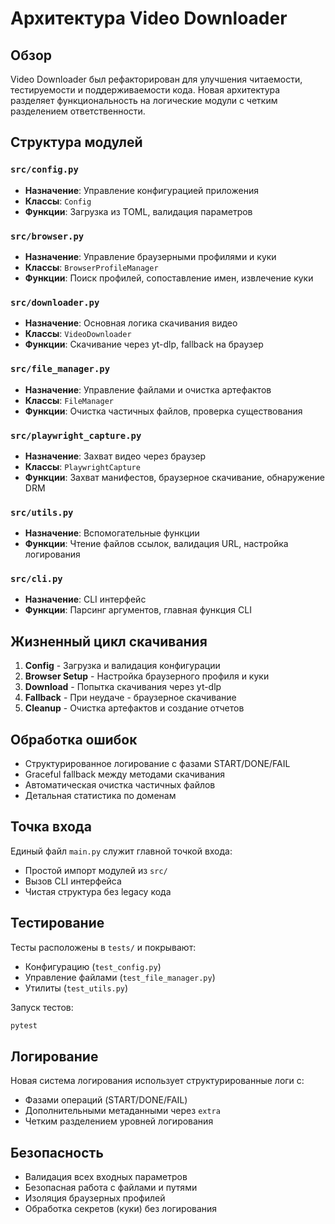 # Архитектура Video Downloader

## Обзор

Video Downloader был рефакторирован для улучшения читаемости, тестируемости и поддерживаемости кода. Новая архитектура разделяет функциональность на логические модули с четким разделением ответственности.

## Структура модулей

### `src/config.py`
- **Назначение**: Управление конфигурацией приложения
- **Классы**: `Config`
- **Функции**: Загрузка из TOML, валидация параметров

### `src/browser.py`
- **Назначение**: Управление браузерными профилями и куки
- **Классы**: `BrowserProfileManager`
- **Функции**: Поиск профилей, сопоставление имен, извлечение куки

### `src/downloader.py`
- **Назначение**: Основная логика скачивания видео
- **Классы**: `VideoDownloader`
- **Функции**: Скачивание через yt-dlp, fallback на браузер

### `src/file_manager.py`
- **Назначение**: Управление файлами и очистка артефактов
- **Классы**: `FileManager`
- **Функции**: Очистка частичных файлов, проверка существования

### `src/playwright_capture.py`
- **Назначение**: Захват видео через браузер
- **Классы**: `PlaywrightCapture`
- **Функции**: Захват манифестов, браузерное скачивание, обнаружение DRM

### `src/utils.py`
- **Назначение**: Вспомогательные функции
- **Функции**: Чтение файлов ссылок, валидация URL, настройка логирования

### `src/cli.py`
- **Назначение**: CLI интерфейс
- **Функции**: Парсинг аргументов, главная функция CLI

## Жизненный цикл скачивания

1. **Config** - Загрузка и валидация конфигурации
2. **Browser Setup** - Настройка браузерного профиля и куки
3. **Download** - Попытка скачивания через yt-dlp
4. **Fallback** - При неудаче - браузерное скачивание
5. **Cleanup** - Очистка артефактов и создание отчетов

## Обработка ошибок

- Структурированное логирование с фазами START/DONE/FAIL
- Graceful fallback между методами скачивания
- Автоматическая очистка частичных файлов
- Детальная статистика по доменам

## Точка входа

Единый файл `main.py` служит главной точкой входа:
- Простой импорт модулей из `src/`
- Вызов CLI интерфейса
- Чистая структура без legacy кода

## Тестирование

Тесты расположены в `tests/` и покрывают:
- Конфигурацию (`test_config.py`)
- Управление файлами (`test_file_manager.py`)
- Утилиты (`test_utils.py`)

Запуск тестов:
```bash
pytest
```

## Логирование

Новая система логирования использует структурированные логи с:
- Фазами операций (START/DONE/FAIL)
- Дополнительными метаданными через `extra`
- Четким разделением уровней логирования

## Безопасность

- Валидация всех входных параметров
- Безопасная работа с файлами и путями
- Изоляция браузерных профилей
- Обработка секретов (куки) без логирования
